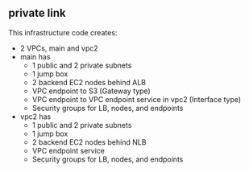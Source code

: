 ## private link

This infrastructure code creates:
* 2 VPCs, main and vpc2
* main has
  - 1 public and 2 private subnets
  - 1 jump box
  - 2 backend EC2 nodes behind ALB
  - VPC endpoint to S3 (Gateway type)
  - VPC endpoint to VPC endpoint service in vpc2 (Interface type)
  - Security groups for LB, nodes, and endpoints
* vpc2 has
  - 1 public and 2 private subnets
  - 1 jump box
  - 2 backend EC2 nodes behind NLB
  - VPC endpoint service 
  - Security groups for LB, nodes, and endpoints
      
 
